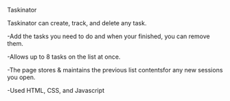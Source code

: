 Taskinator

Taskinator can create, track, and delete any task.

-Add the tasks you need to do and when your finished, you can remove them.

-Allows up to 8 tasks on the list at once.

-The page stores & maintains the previous list contentsfor any new sessions you open.

-Used HTML, CSS, and Javascript
